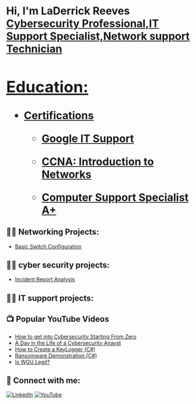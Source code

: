 <h1>Hi, I'm LaDerrick Reeves <br/><a href=>Cybersecurity Professional,IT Support Specialist,Network support Technician
  
<h2> Education:</h2>

- <b> Certifications </b>
  - [Google IT Support](https://coursera.org/share/b0625a46ffc0914765519707923478e4)

  - [CCNA: Introduction to Networks](https://imgur.com/gallery/net-academy-xfbe6A7)
 
  - [Computer Support Specialist A+](https://imgur.com/gallery/comp-support-specialist-rF3WWXV)
 
<h2>👨‍💻 Networking Projects:</h2>

- [Basic Switch Configuration](https://github.com/LaDerrickReeves/BasicSwitchConfiguration/blob/main/README.md)

<h2>👨‍💻 cyber security projects:</h2>

- [Incident Report Analysis](https://github.com/LaDerrickReeves/sample-incident-report-/blob/main/README.md)


<h2>👨‍💻 IT support projects:</h2>  



<h2>📺 Popular YouTube Videos</h2>

- [How to get into Cybersecurity Starting From Zero](https://www.youtube.com/watch?v=a83ASGn_V_s)
- [A Day in the Life of a Cybersecurity Anayst](https://www.youtube.com/watch?v=uHy3oM7NnoU)
- [How to Create a KeyLogger (C#)](https://www.youtube.com/watch?v=N-L9hklSlNk)
- [Ransomware Demonstration (C#)](https://www.youtube.com/watch?v=OfvdQeh79s0)
- [Is WGU Legit?](https://www.youtube.com/watch?v=E2MwRWxDBkA)

<h2> 🤳 Connect with me:</h2

[![LinkedIn](https://img.shields.io/badge/LinkedIn-Connect-blue?logo=linkedin)](https://www.linkedin.com/in/laderrick-reeves-7a8698372/)
[![YouTube](https://img.shields.io/badge/YouTube-Subscribe-red?logo=youtube)](https://www.youtube.com/@DerrickDoseDos)





